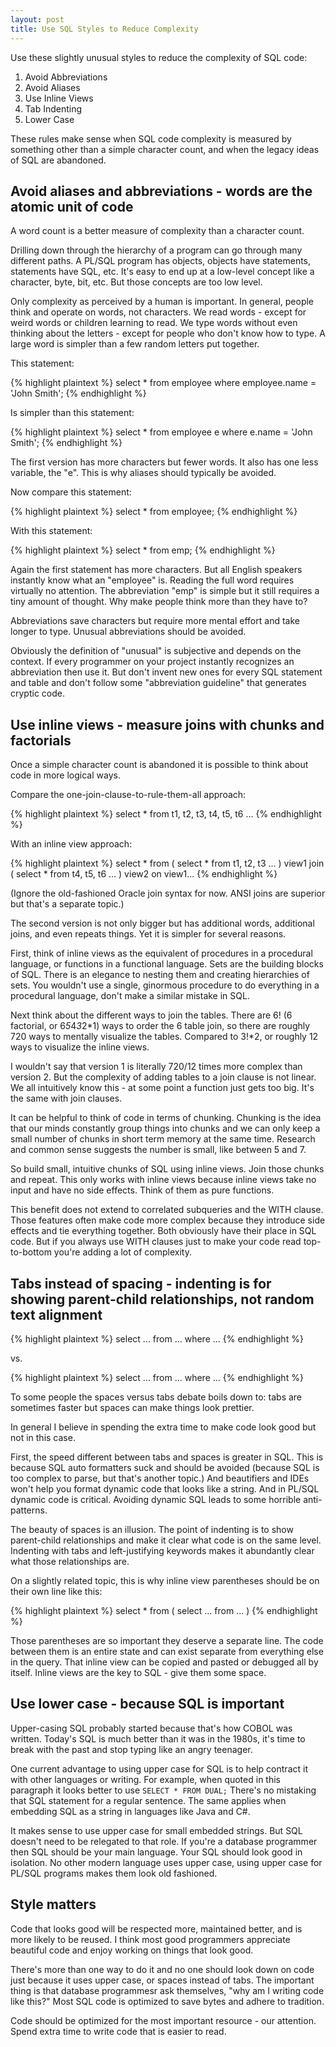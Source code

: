 ```yaml
---
layout: post
title: Use SQL Styles to Reduce Complexity
---
```



Use these slightly unusual styles to reduce the complexity of SQL code:

1. Avoid Abbreviations
2. Avoid Aliases
3. Use Inline Views
4. Tab Indenting
5. Lower Case

These rules make sense when SQL code complexity is measured by something other than a simple character count, and when the legacy ideas of SQL are abandoned.

Avoid aliases and abbreviations - words are the atomic unit of code
-------------------------------------------------------------------

A word count is a better measure of complexity than a character count.

Drilling down through the hierarchy of a program can go through many different paths.  A PL/SQL program has objects, objects have statements, statements have SQL, etc.  It's easy to end up at a low-level concept like a character, byte, bit, etc.  But those concepts are too low level.

Only complexity as perceived by a human is important.  In general, people think and operate on words, not characters.  We read words - except for weird words or children learning to read.  We type words without even thinking about the letters - except for people who don't know how to type.  A large word is simpler than a few random letters put together.

This statement:

{% highlight plaintext %}
	select *
	from employee
	where employee.name = 'John Smith';
{% endhighlight %}

Is simpler than this statement:

{% highlight plaintext %}
	select *
	from employee e
	where e.name = 'John Smith';
{% endhighlight %}

The first version has more characters but fewer words.  It also has one less variable, the "e".  This is why aliases should typically be avoided.

Now compare this statement:

{% highlight plaintext %}
	select * from employee;
{% endhighlight %}

With this statement:

{% highlight plaintext %}
	select * from emp;
{% endhighlight %}

Again the first statement has more characters.  But all English speakers instantly know what an "employee" is.  Reading the full word requires virtually no attention.  The abbreviation "emp" is simple but it still requires a tiny amount of thought.  Why make people think more than they have to?

Abbreviations save characters but require more mental effort and take longer to type.  Unusual abbreviations should be avoided.

Obviously the definition of "unusual" is subjective and depends on the context.  If every programmer on your project instantly recognizes an abbreviation then use it.  But don't invent new ones for every SQL statement and table and don't follow some "abbreviation guideline" that generates cryptic code.



Use inline views - measure joins with chunks and factorials
-----------------------------------------------------------

Once a simple character count is abandoned it is possible to think about code in more logical ways.

Compare the one-join-clause-to-rule-them-all approach:

{% highlight plaintext %}
	select * from t1, t2, t3, t4, t5, t6 ...
{% endhighlight %}

With an inline view approach:

{% highlight plaintext %}
	select * from
	(
		select * from t1, t2, t3 ...
	) view1
	join
	(
		select * from t4, t5, t6 ...
	) view2
		on view1...
{% endhighlight %}

(Ignore the old-fashioned Oracle join syntax for now.  ANSI joins are superior but that's a separate topic.)

The second version is not only bigger but has additional words, additional joins, and even repeats things.  Yet it is simpler for several reasons.

First, think of inline views as the equivalent of procedures in a procedural language, or functions in a functional language.  Sets are the building blocks of SQL.  There is an elegance to nesting them and creating hierarchies of sets.  You wouldn't use a single, ginormous procedure to do everything in a procedural language, don't make a similar mistake in SQL.

Next think about the different ways to join the tables.  There are 6! (6 factorial, or 6*5*4*3*2*1) ways to order the 6 table join, so there are roughly 720 ways to mentally visualize the tables.  Compared to 3!*2, or roughly 12 ways to visualize the inline views.

I wouldn't say that version 1 is literally 720/12 times more complex than version 2.  But the complexity of adding tables to a join clause is not linear.  We all intuitively know this - at some point a function just gets too big.  It's the same with join clauses.

It can be helpful to think of code in terms of chunking.  Chunking is the idea that our minds constantly group things into chunks and we can only keep a small number of chunks in short term memory at the same time.  Research and common sense suggests the number is small, like between 5 and 7.

So build small, intuitive chunks of SQL using inline views.  Join those chunks and repeat.  This only works with inline views because inline views take no input and have no side effects.  Think of them as pure functions.

This benefit does not extend to correlated subqueries and the WITH clause.  Those features often make code more complex because they introduce side effects and tie everything together.  Both obviously have their place in SQL code.  But if you always use WITH clauses just to make your code read top-to-bottom you're adding a lot of complexity.


Tabs instead of spacing - indenting is for showing parent-child relationships, not random text alignment
--------------------------------------------------------------------------------------------------------

{% highlight plaintext %}
	select ...
	from ...
	where ...
{% endhighlight %}

vs.

{% highlight plaintext %}
	select ...
	  from ...
	 where ...
{% endhighlight %}

To some people the spaces versus tabs debate boils down to: tabs are sometimes faster but spaces can make things look prettier.

In general I believe in spending the extra time to make code look good but not in this case.

First, the speed different between tabs and spaces is greater in SQL.  This is because SQL auto formatters suck and should be avoided (because SQL is too complex to parse, but that's another topic.)  And beautifiers and IDEs won't help you format dynamic code that looks like a string.  And in PL/SQL dynamic code is critical.  Avoiding dynamic SQL leads to some horrible anti-patterns.

The beauty of spaces is an illusion.  The point of indenting is to show parent-child relationships and make it clear what code is on the same level.  Indenting with tabs and left-justifying keywords makes it abundantly clear what those relationships are.

On a slightly related topic, this is why inline view parentheses should be on their own line like this:

{% highlight plaintext %}
	select *
	from
	(
		select ...
		from ...
	)
{% endhighlight %}

Those parentheses are so important they deserve a separate line.  The code between them is an entire state and can exist separate from everything else in the query.  That inline view can be copied and pasted or debugged all by itself.  Inline views are the key to SQL - give them some space.


Use lower case - because SQL is important
-----------------------------------------

Upper-casing SQL probably started because that's how COBOL was written.  Today's SQL is much better than it was in the 1980s, it's time to break with the past and stop typing like an angry teenager.

One current advantage to using upper case for SQL is to help contract it with other languages or writing.  For example, when quoted in this paragraph it looks better to use `SELECT * FROM DUAL;`  There's no mistaking that SQL statement for a regular sentence.  The same applies when embedding SQL as a string in languages like Java and C#.

It makes sense to use upper case for small embedded strings.  But SQL doesn't need to be relegated to that role.  If you're a database programmer then SQL should be your main language.  Your SQL should look good in isolation.  No other modern language uses upper case, using upper case for PL/SQL programs makes them look old fashioned.

Style matters
-------------

Code that looks good will be respected more, maintained better, and is more likely to be reused.  I think most good programmers appreciate beautiful code and enjoy working on things that look good.

There's more than one way to do it and no one should look down on code just because it uses upper case, or spaces instead of tabs.  The important thing is that database programmesr ask themselves, "why am I writing code like this?"  Most SQL code is optimized to save bytes and adhere to tradition.

Code should be optimized for the most important resource - our attention.  Spend extra time to write code that is easier to read.
